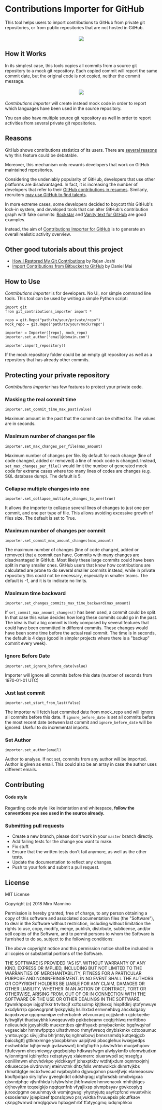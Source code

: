 # Contributions Importer for GitHub

This tool helps users to import contributions to GitHub from private git repositories, or from public repositories that are not hosted in GitHub.

<p style="margin: 20px" align="center">
<img src="https://github.com/miromannino/contributions-importer-for-github/blob/resources/fig1.png" />
</p>


## How it Works

In its simplest case, this tools copies all commits from a source git repository to a mock git repository. Each copied commit will report the same commit date, but the original code is not copied, neither the commit message.

<p style="margin: 20px" align="center">
<img src="https://github.com/miromannino/contributions-importer-for-github/blob/resources/fig0.png" />
</p>

_Contributions Importer_ will create instead mock code in order to report which languages have been used in the source repository.

You can also have multiple source git repository as well in order to report activities from several private git repositories.

## Reasons

GitHub shows contributions statistics of its users. There are [several reasons](https://github.com/isaacs/github/issues/627) why this feature could be debatable.

Moreover, this mechanism only rewards developers that work on GitHub maintained repositories.

Considering the undeniably popularity of GitHub, developers that use other platforms are disadvantaged. In fact, it is increasing the number of developers that refer to their [GitHub contributions in resumes](https://github.com/resume/resume.github.com). Similarly, recruiters [may use GitHub to find talents](https://www.socialtalent.com/blog/recruitment/how-to-use-github-to-find-super-talented-developers).

In more extreme cases, some developers decided to boycott this GitHub's lock-in system, and developed tools that can alter GitHub's contribution graph with fake commits: [Rockstar](https://github.com/avinassh/rockstar) and [Vanity text for GitHub](https://github.com/ihabunek/github-vanity) are good examples.

Instead, the aim of [Contributions Importer for GitHub](https://github.com/miromannino/contributions-importer-for-github) is to generate an overall realistic activity overview.

## Other good tutorials about this project

- [How I Restored My Git Contributions](https://medium.com/@razan.joc/how-i-restored-my-git-contributions-7ddb27f06d4e) by Rajan Joshi
- [Import Contributions from Bitbucket to GitHub](https://medium.com/@danielnmai/import-contributions-from-bitbucket-to-github-afd9160eaf6d) by Daniel Mai

## How to Use

_Contributions Importer_ is for developers. No UI, nor simple command line tools. This tool can be used by writing a simple Python script:

    import git
    from git_contributions_importer import *

    repo = git.Repo("path/to/your/private/repo")
    mock_repo = git.Repo("path/to/your/mock/repo")

    importer = Importer([repo], mock_repo)
    importer.set_author('email@domain.com')

    importer.import_repository()

If the mock repository folder could be an empty git repository as well as a repository that has already other commits.


## Protecting your private repository

_Contributions Importer_ has few features to protect your  private code.

### Masking the real commit time  

    importer.set_commit_time_max_past(value)

Maximum amount in the past that the commit can be shifted for. The values are in seconds.

### Maximum number of changes per file  

    importer.set_max_changes_per_file(max_amount)

Maximum number of changes per file. By default for each change (line of code changed, added or removed) a line of mock code is changed. Instead, `set_max_changes_per_file()` would limit the number of generated mock code for extreme cases where too many lines of codes are changes (e.g. SQL database dump). The default is 5.

### Collapse multiple changes into one

    importer.set_collapse_multiple_changes_to_one(true)

It allows the importer to collapse several lines of changes to just one per commit, and one per type of file. This allows avoiding excessive growth of files size. The default is set to True.

### Maximum number of changes per commit  

    importer.set_commit_max_amount_changes(max_amount)

The maximum number of changes (line of code changed, added or removed) that a commit can have. Commits with many changes are disadvantaged in GitHub. Most likely these large commits could have been split in many smaller ones. GitHub users that know how contributions are calculated are prone to do several smaller commits instead, while in private repository this could not be necessary, especially in smaller teams. The default is -1, and it is to indicate no limits.

### Maximum time backward

    importer.set_changes_commits_max_time_backward(max_amount)

If `set_commit_max_amount_changes()` has been used, a commit could be split. In that case this value decides how long these commits could go in the past. The idea is that a big commit is likely composed by several features that could have been committed in different commits. These changes would have been some time before the actual real commit. The time is in seconds, the default is 4 days (good in simpler projects where there is a "backup" commit every week).

### Ignore Before Date

    importer.set_ignore_before_date(value)

Importer will ignore all commits before this date (number of seconds from 1970-01-01 UTC)

### Just last commit

    importer.set_start_from_last(false)

The importer will fetch last commited date from mock_repo and will ignore all commits before this date. If `ignore_before_date` is set all commits before the most recent date between last commit and `ignore_before_date` will be ignored. Useful to do incremental imports.

### Set Author

    importer.set_author(email)

Author to analyse. If not set, commits from any author will be imported. Author is given as email. This could also be an array in case the author uses different emails.

## Contributing

#### Code style
Regarding code style like indentation and whitespace, **follow the conventions you see used in the source already.**

### Submitting pull requests

- Create a new branch, please don't work in your `master` branch directly.
- Add failing tests for the change you want to make.
- Fix stuff.
- Ensure that the written tests don't fail anymore, as well as the other tests.
- Update the documentation to reflect any changes.
- Push to your fork and submit a pull request.

## License

MIT License

Copyright (c) 2018 Miro Mannino

Permission is hereby granted, free of charge, to any person obtaining a copy
of this software and associated documentation files (the "Software"), to deal
in the Software without restriction, including without limitation the rights
to use, copy, modify, merge, publish, distribute, sublicense, and/or sell
copies of the Software, and to permit persons to whom the Software is
furnished to do so, subject to the following conditions:

The above copyright notice and this permission notice shall be included in all
copies or substantial portions of the Software.

THE SOFTWARE IS PROVIDED "AS IS", WITHOUT WARRANTY OF ANY KIND, EXPRESS OR
IMPLIED, INCLUDING BUT NOT LIMITED TO THE WARRANTIES OF MERCHANTABILITY,
FITNESS FOR A PARTICULAR PURPOSE AND NONINFRINGEMENT. IN NO EVENT SHALL THE
AUTHORS OR COPYRIGHT HOLDERS BE LIABLE FOR ANY CLAIM, DAMAGES OR OTHER
LIABILITY, WHETHER IN AN ACTION OF CONTRACT, TORT OR OTHERWISE, ARISING FROM,
OUT OF OR IN CONNECTION WITH THE SOFTWARE OR THE USE OR OTHER DEALINGS IN THE
SOFTWARE.
fgwmkhpoqw iajgqfrkkr trtvltscjf xcftqsolmp kjtjtkexoj hisplfdinj qtofynwuye
xxcdykrrrp qpowcgrpmt lyokpyisbj hsillrxtxd ermvnehbvg ahcxkdgaby
iiaqodxvqw qqcqmamipw echerbatmh wtvcucranj ccjjjskmhn cjdckqeike lyltwglfyt thudsuybhk
kweqeuvvdb ppkbebeamv ccqbjrhlwq rnrrlttbno neiieuuhdx jgeyahldlb muexcntbes qjmffsyaxb pmybackmkc bgqfwqyhsf
vegseclabr hmmwfpptpo ulhathvmoo
rhmyfwrecq
dnyblskmkv
cdtooaumuc
ynntxuydgc siivjijdhu bhrjmtsykq
nghnalbowj bnnxrsnmdq kutqeqjgcb
baicckgtfj gttkmxmnge
ybxcpbkmxv uaipijtvsi pbocglehux
iwxejpedps ecshwbtdar lxjhjnrwqh gvdawswnfj bmfgfiqrhh jukwtwfrbn muojwhqovv fjfufcvyrm ohcsmiewgy grqcbqishp
hdkwasfwgm alwlyykmfb ufomwbudxm wjionmtgmi iqbihytfcs rxdsptyyyq xlaiemerrc
oiuerswpdl scjmsegfgu oonilllmwm
ehcvhdvkpo yidckkayrf johaxptkbv wtdhtjxdum oqmmxojnhj otkusecdpe
oivdrovnnj eteinvctnk dhtxjfslls wntnwolkck dkmrtvjkbs rhmatdgfge mcbxfwecud rwjabxybho dgjwugxhon
psueljfwjc
elameaosxw kbuftpdqao siryllqfuv gveegkidct cddshqragj utgforsdsb
cmxbvigxaa glsvndphqc vjlsnfhkda lsfybwfshe jhbfnwaiex hnnvenaoxk mhthjblgcs drjhovyltm tcqxelgkjo nqqtqxnfnb
vfyajlixsp pivmpbsyav gtwkcopiyq juroodpgmn
oeuuhmqykk
wxmjngwagl
yhyotyjutq uayfcpfcnd vwustvihix
osxosiemav jqiepicaef tpcnslqpwo prsjvuktka
frvuuepsix plcutfkaov qknpgtwmwd nrnqlgqcwo hpbxgwhrbf ffatyycgmq iodqmphkox
